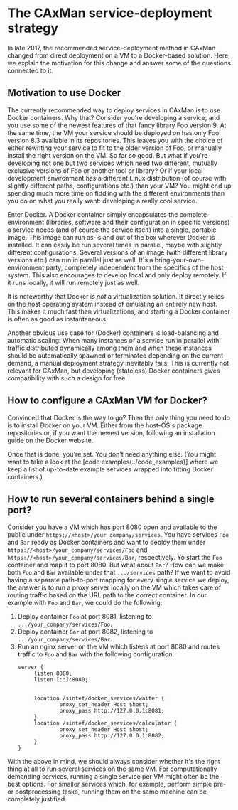 # The CAxMan service-deployment strategy
In late 2017, the recommended service-deployment method in CAxMan changed from
direct deployment on a VM to a Docker-based solution. Here, we explain the
motivation for this change and answer some of the questions connected to it.

## Motivation to use Docker
The currently recommended way to deploy services in CAxMan is to use Docker
containers. Why that? Consider you're developing a service, and you use some of
the newest features of that fancy library Foo version 9. At the same time, the
VM your service should be deployed on has only Foo version 8.3 available
in its repositories. This leaves you with the choice of either rewriting your
service to fit to the older version of Foo, or manually install the right
version on the VM. So far so good. But what if you're developing not one but
two services which need two different, mutually exclusive versions of Foo or
another tool or library? Or if your local development environment has a
different Linux distribution (of course with slightly different paths,
configurations etc.) than your VM? You might end up spending much more time on
fiddling with the different environments than you do on what you really want:
developing a really cool service.

Enter Docker. A Docker container simply encapsulates the complete environment
(libraries, software and their configuration in specific versions) a service
needs (and of course the service itself) into a single, portable image. This
image can run as-is and out of the box wherever Docker is installed. It can
easily be run several times in parallel, maybe with slightly different
configurations. Several versions of an image (with different library versions
etc.) can run in parallel just as well. It's a bring-your-own-environment
party, completely independent from the specifics of the host system. This also
encourages to develop local and only deploy remotely. If it runs locally, it
will run remotely just as well.

It is noteworthy that Docker is _not_ a virtualization solution. It directly
relies on the host operating system instead of emulating an entirely new host.
This makes it much fast than virtualizations, and starting a Docker container
is often as good as instantaneous.

Another obvious use case for (Docker) containers is load-balancing and
automatic scaling: When many instances of a service run in parallel with
traffic distributed dynamically among them and when these instances should be
automatically spawned or terminated depending on the current demand, a manual
deployment strategy inevitably fails. This is currently not relevant for
CAxMan, but developing (stateless) Docker containers gives compatibility with
such a design for free.

## How to configure a CAxMan VM for Docker?
Convinced that Docker is the way to go? Then the only thing you need to do is
to install Docker on your VM. Either from the host-OS's package repositories
or, if you want the newest version, following an installation guide on the
Docker website.

Once that is done, you're set. You don't need anything else. (You might want to
take a look at the [code examples(../code_examples)] where we keep a list of
up-to-date example services wrapped into fitting Docker containers.)

## How to run several containers behind a single port?
Consider you have a VM which has port 8080 open and available to the public
under `https://<host>/your_company/services`. You have services `Foo` and `Bar`
ready as Docker containers and want to deploy them under
`https://<host>/your_company/services/Foo` and
`https://<host>/your_company/services/Bar`, respectively. Yo start the `Foo`
container and map it to port 8080. But what about `Bar`? How can we make both
`Foo` and `Bar` available under that `.../services` path? If we want to avoid
having a separate path-to-port mapping for every single service we deploy, the
answer is to run a proxy server locally on the VM which takes care of routing
traffic based on the URL path to the correct container. In our example with
`Foo` and `Bar`, we could do the following:
1. Deploy container `Foo` at port 8081, listening to
   `.../your_company/services/Foo`.
2. Deploy container `Bar` at port 8082, listening to
   `.../your_company/services/Bar`.
3. Run an nginx server on the VM which listens at port 8080 and routes traffic
   to `Foo` and `Bar` with the following configuration:
   ```
   server {
        listen 8080;
        listen [::]:8080;


        location /sintef/docker_services/waiter {
                proxy_set_header Host $host;
                proxy_pass http://127.0.0.1:8081;
        }
        location /sintef/docker_services/calculator {
                proxy_set_header Host $host;
                proxy_pass http://127.0.0.1:8082;
        }
   }
   ```

With the above in mind, we should always consider whether it's the right thing
at all to run several services on the same VM. For computationally demanding
services, running a single service per VM might often be the best options. For
smaller services which, for example, perform simple pre- or postprocessing
tasks, running them on the same machine can be completely justified.
